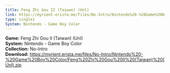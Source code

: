 ```yaml
---
title: Feng Zhi Gou II (Taiwan) (Unl)
link: https://myrient.erista.me/files/No-Intro/Nintendo%20-%20Game%20Boy%20Color/Feng%20Zhi%20Gou%20II%20(Taiwan)%20(Unl).zip
type: single1
System: Nintendo - Game Boy Color
---
```

<b>Game:</b> Feng Zhi Gou II (Taiwan) (Unl)<br>
<b>System:</b> Nintendo - Game Boy Color<br>
<b>Collection:</b> No-Intro<br>
<b>Download:</b> https://myrient.erista.me/files/No-Intro/Nintendo%20-%20Game%20Boy%20Color/Feng%20Zhi%20Gou%20II%20(Taiwan)%20(Unl).zip